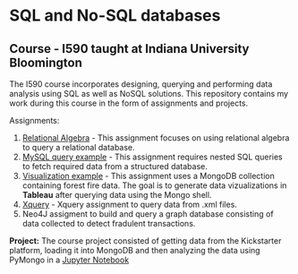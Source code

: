 # SQL and No-SQL databases
## Course - I590 taught at Indiana University Bloomington

The I590 course incorporates designing, querying and performing data analysis using SQL as well as NoSQL solutions. This repository contains my work during this course in the form of assignments and projects.

Assignments:
1. [Relational Algebra](../master/Assignment1/sql_assignment1.pdf) - This assignment focuses on using relational algebra to query a relational database.
2. [MySQL query example](../master/Assignment2/q10.PNG) - This assignment requires nested SQL queries to fetch required data from a structured database.
3. [Visualization example](../master/Assignment3/Sheet1.png) - This assignment uses a MongoDB collection containing forest fire data. The goal is to generate data vizualizations in <b>Tableau</b> after querying data using the Mongo shell.
4. [Xquery](../master/Assignment4/XML%20Example/XQueryProject/xquery3.xquery) - Xquery assignment to query data from .xml files.
5. Neo4J assigment to build and query a graph database consisting of data collected to detect fradulent transactions.

<b>Project:</b>
The course project consisted of getting data from the Kickstarter platform, loading it into MongoDB and then analyzing the data using PyMongo in a [Jupyter Notebook](../master/Project/Kickstarter%20Data%20Analysis%20using%20PyMongo.ipynb)
